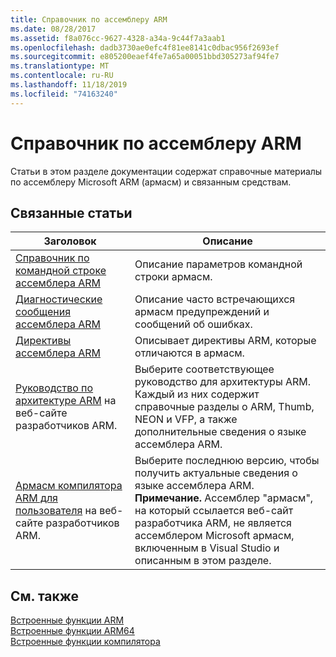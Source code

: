 ```yaml
---
title: Справочник по ассемблеру ARM
ms.date: 08/28/2017
ms.assetid: f8a076cc-9627-4328-a34a-9c44f7a3aab1
ms.openlocfilehash: dadb3730ae0efc4f81ee8141c0dbac956f2693ef
ms.sourcegitcommit: e805200eaef4fe7a65a00051bbd305273af94fe7
ms.translationtype: MT
ms.contentlocale: ru-RU
ms.lasthandoff: 11/18/2019
ms.locfileid: "74163240"
---
```

# <a name="arm-assembler-reference"></a>Справочник по ассемблеру ARM

Статьи в этом разделе документации содержат справочные материалы по ассемблеру Microsoft ARM (армасм) и связанным средствам.

## <a name="related-articles"></a>Связанные статьи

|Заголовок|Описание|
|-----------|-----------------|
|[Справочник по командной строке ассемблера ARM](../../assembler/arm/arm-assembler-command-line-reference.md)|Описание параметров командной строки армасм.|
|[Диагностические сообщения ассемблера ARM](../../assembler/arm/arm-assembler-diagnostic-messages.md)|Описание часто встречающихся армасм предупреждений и сообщений об ошибках.|
|[Директивы ассемблера ARM](../../assembler/arm/arm-assembler-directives.md)|Описывает директивы ARM, которые отличаются в армасм.|
|[Руководство по архитектуре ARM](https://developer.arm.com/search#q=ARM%20Architecture%20Reference%20Manual) на веб-сайте разработчиков ARM.|Выберите соответствующее руководство для архитектуры ARM. Каждый из них содержит справочные разделы о ARM, Thumb, NEON и VFP, а также дополнительные сведения о языке ассемблера ARM.|
|[Армасм компилятора ARM для пользователя](https://developer.arm.com/search#q=ARM%20Compiler%20armasm%20User%20Guide) на веб-сайте разработчиков ARM.|Выберите последнюю версию, чтобы получить актуальные сведения о языке ассемблера ARM. **Примечание.**  Ассемблер "армасм", на который ссылается веб-сайт разработчика ARM, не является ассемблером Microsoft армасм, включенным в Visual Studio и описанным в этом разделе.|

## <a name="see-also"></a>См. также

[Встроенные функции ARM](../../intrinsics/arm-intrinsics.md)\
[Встроенные функции ARM64](../../intrinsics/arm64-intrinsics.md)\
[Встроенные функции компилятора](../../intrinsics/compiler-intrinsics.md)
